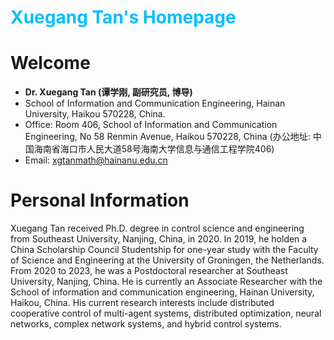 # <h1><font color=DeepSkyBlue>Xuegang Tan's  Homepage</font></h1>

# **Welcome**
 - **Dr. Xuegang Tan (谭学刚, 副研究员, 博导)**
 -  School of Information and Communication Engineering, Hainan University, Haikou 570228, China.
 -  Office: Room 406, School of Information and Communication Engineering, No 58 Renmin Avenue, Haikou 570228, China (办公地址: 中国海南省海口市人民大道58号海南大学信息与通信工程学院406)
 -  Email: xgtanmath@hainanu.edu.cn

# Personal Information

Xuegang Tan received Ph.D. degree in control science and engineering from Southeast University, Nanjing, China, in 2020. In 2019, he holden a China Scholarship Council Studentship for one-year study with the Faculty of Science and Engineering at the University of Groningen, the Netherlands. From  2020 to 2023, he was a Postdoctoral researcher at Southeast University, Nanjing, China. He is currently an Associate Researcher with the School of information and communication engineering, Hainan University, Haikou, China. His current research interests include distributed cooperative control of multi-agent systems, distributed optimization, neural networks, complex network systems, and hybrid control systems.

